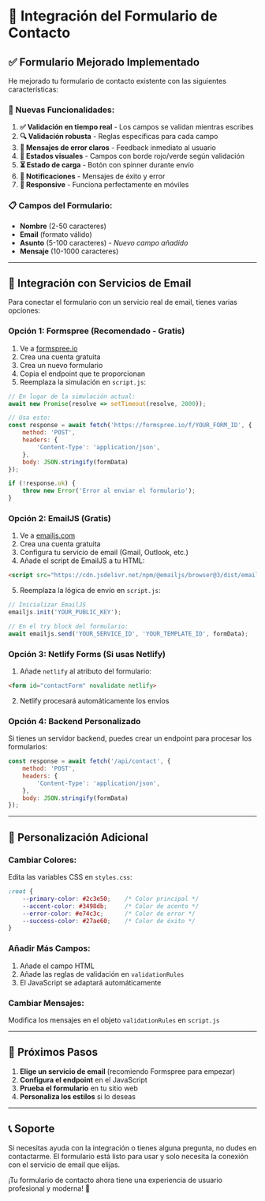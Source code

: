 # 📧 Integración del Formulario de Contacto

## ✅ **Formulario Mejorado Implementado**

He mejorado tu formulario de contacto existente con las siguientes características:

### **🎯 Nuevas Funcionalidades:**

1. **✅ Validación en tiempo real** - Los campos se validan mientras escribes
2. **🔍 Validación robusta** - Reglas específicas para cada campo
3. **💬 Mensajes de error claros** - Feedback inmediato al usuario
4. **🎨 Estados visuales** - Campos con borde rojo/verde según validación
5. **⏳ Estado de carga** - Botón con spinner durante envío
6. **🎉 Notificaciones** - Mensajes de éxito y error
7. **📱 Responsive** - Funciona perfectamente en móviles

### **📋 Campos del Formulario:**

- **Nombre** (2-50 caracteres)
- **Email** (formato válido)
- **Asunto** (5-100 caracteres) - *Nuevo campo añadido*
- **Mensaje** (10-1000 caracteres)

---

## 🔧 **Integración con Servicios de Email**

Para conectar el formulario con un servicio real de email, tienes varias opciones:

### **Opción 1: Formspree (Recomendado - Gratis)**

1. Ve a [formspree.io](https://formspree.io)
2. Crea una cuenta gratuita
3. Crea un nuevo formulario
4. Copia el endpoint que te proporcionan
5. Reemplaza la simulación en `script.js`:

```javascript
// En lugar de la simulación actual:
await new Promise(resolve => setTimeout(resolve, 2000));

// Usa esto:
const response = await fetch('https://formspree.io/f/YOUR_FORM_ID', {
    method: 'POST',
    headers: {
        'Content-Type': 'application/json',
    },
    body: JSON.stringify(formData)
});

if (!response.ok) {
    throw new Error('Error al enviar el formulario');
}
```

### **Opción 2: EmailJS (Gratis)**

1. Ve a [emailjs.com](https://emailjs.com)
2. Crea una cuenta gratuita
3. Configura tu servicio de email (Gmail, Outlook, etc.)
4. Añade el script de EmailJS a tu HTML:

```html
<script src="https://cdn.jsdelivr.net/npm/@emailjs/browser@3/dist/email.min.js"></script>
```

5. Reemplaza la lógica de envío en `script.js`:

```javascript
// Inicializar EmailJS
emailjs.init('YOUR_PUBLIC_KEY');

// En el try block del formulario:
await emailjs.send('YOUR_SERVICE_ID', 'YOUR_TEMPLATE_ID', formData);
```

### **Opción 3: Netlify Forms (Si usas Netlify)**

1. Añade `netlify` al atributo del formulario:

```html
<form id="contactForm" novalidate netlify>
```

2. Netlify procesará automáticamente los envíos

### **Opción 4: Backend Personalizado**

Si tienes un servidor backend, puedes crear un endpoint para procesar los formularios:

```javascript
const response = await fetch('/api/contact', {
    method: 'POST',
    headers: {
        'Content-Type': 'application/json',
    },
    body: JSON.stringify(formData)
});
```

---

## 🎨 **Personalización Adicional**

### **Cambiar Colores:**
Edita las variables CSS en `styles.css`:

```css
:root {
    --primary-color: #2c3e50;    /* Color principal */
    --accent-color: #3498db;     /* Color de acento */
    --error-color: #e74c3c;      /* Color de error */
    --success-color: #27ae60;    /* Color de éxito */
}
```

### **Añadir Más Campos:**
1. Añade el campo HTML
2. Añade las reglas de validación en `validationRules`
3. El JavaScript se adaptará automáticamente

### **Cambiar Mensajes:**
Modifica los mensajes en el objeto `validationRules` en `script.js`

---

## 🚀 **Próximos Pasos**

1. **Elige un servicio de email** (recomiendo Formspree para empezar)
2. **Configura el endpoint** en el JavaScript
3. **Prueba el formulario** en tu sitio web
4. **Personaliza los estilos** si lo deseas

---

## 📞 **Soporte**

Si necesitas ayuda con la integración o tienes alguna pregunta, no dudes en contactarme. El formulario está listo para usar y solo necesita la conexión con el servicio de email que elijas.

¡Tu formulario de contacto ahora tiene una experiencia de usuario profesional y moderna! 🎉
